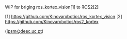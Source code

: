 WIP for briging ros_kortex_vision[1] to ROS2[2]

[1] https://github.com/Kinovarobotics/ros_kortex_vision
[2] https://github.com/Kinovarobotics/ros2_kortex

(jpsm@deec.uc.pt)
